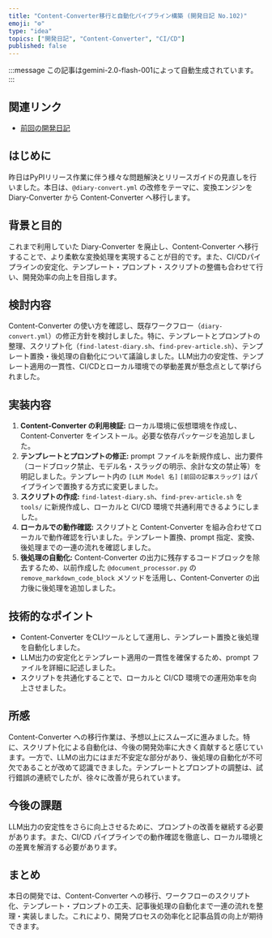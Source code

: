 ```yaml
---
title: "Content-Converter移行と自動化パイプライン構築 (開発日記 No.102)"
emoji: "⚙️"
type: "idea"
topics: ["開発日記", "Content-Converter", "CI/CD"]
published: false
---
```


:::message
この記事はgemini-2.0-flash-001によって自動生成されています。
:::

## 関連リンク

- [前回の開発日記](https://zenn.dev/centervil/articles/2025-06-17_109_dev-diary)

## はじめに

昨日はPyPIリリース作業に伴う様々な問題解決とリリースガイドの見直しを行いました。本日は、`@diary-convert.yml` の改修をテーマに、変換エンジンを Diary-Converter から Content-Converter へ移行します。

## 背景と目的

これまで利用していた Diary-Converter を廃止し、Content-Converter へ移行することで、より柔軟な変換処理を実現することが目的です。また、CI/CDパイプラインの安定化、テンプレート・プロンプト・スクリプトの整備も合わせて行い、開発効率の向上を目指します。

## 検討内容

Content-Converter の使い方を確認し、既存ワークフロー（`diary-convert.yml`）の修正方針を検討しました。特に、テンプレートとプロンプトの整理、スクリプト化（`find-latest-diary.sh`、`find-prev-article.sh`）、テンプレート置換・後処理の自動化について議論しました。LLM出力の安定性、テンプレート適用の一貫性、CI/CDとローカル環境での挙動差異が懸念点として挙げられました。

## 実装内容

1.  **Content-Converter の利用検証:** ローカル環境に仮想環境を作成し、Content-Converter をインストール。必要な依存パッケージを追加しました。
2.  **テンプレートとプロンプトの修正:** prompt ファイルを新規作成し、出力要件（コードブロック禁止、モデル名・スラッグの明示、余計な文の禁止等）を明記しました。テンプレート内の `[LLM Model 名]` `[前回の記事スラッグ]` はパイプラインで置換する方式に変更しました。
3.  **スクリプトの作成:** `find-latest-diary.sh`、`find-prev-article.sh` を `tools/` に新規作成し、ローカルと CI/CD 環境で共通利用できるようにしました。
4.  **ローカルでの動作確認:** スクリプトと Content-Converter を組み合わせてローカルで動作確認を行いました。テンプレート置換、prompt 指定、変換、後処理までの一連の流れを確認しました。
5.  **後処理の自動化:** Content-Converter の出力に残存するコードブロックを除去するため、以前作成した `@document_processor.py` の `remove_markdown_code_block` メソッドを活用し、Content-Converter の出力後に後処理を追加しました。

## 技術的なポイント

- Content-Converter をCLIツールとして運用し、テンプレート置換と後処理を自動化しました。
- LLM出力の安定化とテンプレート適用の一貫性を確保するため、prompt ファイルを詳細に記述しました。
- スクリプトを共通化することで、ローカルと CI/CD 環境での運用効率を向上させました。

## 所感

Content-Converter への移行作業は、予想以上にスムーズに進みました。特に、スクリプト化による自動化は、今後の開発効率に大きく貢献すると感じています。一方で、LLMの出力にはまだ不安定な部分があり、後処理の自動化が不可欠であることが改めて認識できました。テンプレートとプロンプトの調整は、試行錯誤の連続でしたが、徐々に改善が見られています。

## 今後の課題

LLM出力の安定性をさらに向上させるために、プロンプトの改善を継続する必要があります。また、CI/CD パイプラインでの動作確認を徹底し、ローカル環境との差異を解消する必要があります。

## まとめ

本日の開発では、Content-Converter への移行、ワークフローのスクリプト化、テンプレート・プロンプトの工夫、記事後処理の自動化まで一連の流れを整理・実装しました。これにより、開発プロセスの効率化と記事品質の向上が期待できます。